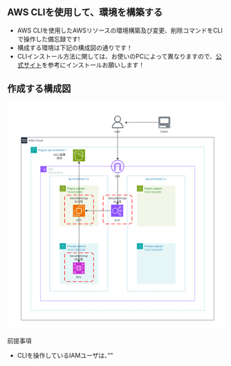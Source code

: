 ## AWS CLIを使用して、環境を構築する
* AWS CLIを使用したAWSリソースの環境構築及び変更、削除コマンドをCLIで操作した備忘録です!
* 構成する環境は下記の構成図の通りです！
* CLIインストール方法に関しては、お使いのPCによって異なりますので、[公式サイト](https://docs.aws.amazon.com/ja_jp/cli/latest/userguide/getting-started-install.html)を参考にインストールお願いします！

## 作成する構成図

![](images/kouseizu/all-kouseizu.png)

前提事項
* CLIを操作しているIAMユーザは、””